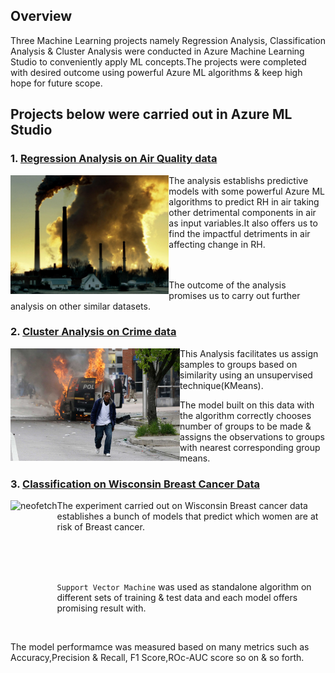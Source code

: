 
## Overview
Three Machine Learning projects namely Regression Analysis, Classification Analysis & Cluster Analysis  were conducted in Azure Machine Learning Studio to conveniently apply ML concepts.The projects were completed with desired outcome using powerful Azure ML algorithms & keep high hope for future scope.

## Projects below were carried out in Azure ML Studio

### 1. [Regression Analysis on Air Quality data](https://github.com/rakesh-upx/azure-ml)


<p align="center">
  <img src="airquality-regression-analysis/Air%20quality/177.ngsversion.1484334011811.adapt.1900.1.jpg",alt="neofetch" align="left" height="190px">
  </p>

The analysis establishs predictive models with some powerful Azure ML algorithms to predict RH in air taking other detrimental components in air as input variables.It also offers us to find the impactful detriments in air affecting change in RH.
<br/>
<br/>
<br/>

The outcome of the analysis promises us to carry out further analysis on other similar datasets.




### 2. [Cluster Analysis on Crime data]("crime-data-cluster-analysis")



<p align="center">
  <img src="crime-data-cluster-analysis/Images/baltimore-protest-27apr-police.jpg",alt="neofetch" align="left"
 height="180px">
  </p>
  
  
This Analysis facilitates us assign samples to groups based on similarity using an unsupervised technique(KMeans). 

The model built on this data with the algorithm correctly chooses number of groups to be made & assigns the observations to groups with nearest corresponding group means.


### 3. [Classification on Wisconsin Breast Cancer Data]("rakesh-upx/azure-ml")


<p align="center">
  <img src="Breast_Cancer_Images/breast-cancer-in-women.jpg", alt="neofetch" align="left" height="190px">
  
  </p>
  
  
  
  
  The experiment carried out on Wisconsin Breast cancer data establishes a bunch of models that predict which women are at risk of Breast cancer.
  
  <br/>
  <br/>
  <br/>
  
  `Support Vector Machine` was used as standalone algorithm on different sets of training & test data and each model offers promising result with.
  
  <br/>
  
  The model performamce was measured based on many metrics such as Accuracy,Precision & Recall, F1 Score,ROc-AUC score so on & so forth.
  







